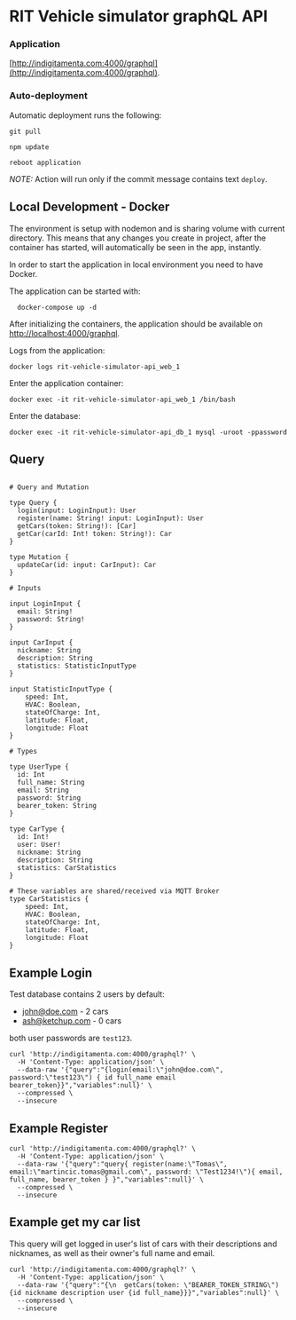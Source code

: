 # RIT Vehicle simulator graphQL API 

### Application 
[http://indigitamenta.com:4000/graphql](http://indigitamenta.com:4000/graphql).

### Auto-deployment

Automatic deployment runs the following:
```
git pull

npm update

reboot application
```

*NOTE:* Action will run only if the commit message contains text `deploy`.

## Local Development - Docker
The environment is setup with nodemon and is sharing volume with current directory. 
This means that any changes you create in project, after the container has started, will 
automatically be seen in the app, instantly.

In order to start the application in local environment you need to have Docker. 

The application can be started with:
```
  docker-compose up -d
```
After initializing the containers, the application should be available on [http://localhost:4000/graphql](http://localhost:4000/graphql).


Logs from the application:
```
docker logs rit-vehicle-simulator-api_web_1
```

Enter the application container:
```
docker exec -it rit-vehicle-simulator-api_web_1 /bin/bash
```

Enter the database: 
```
docker exec -it rit-vehicle-simulator-api_db_1 mysql -uroot -ppassword
```

## Query
```

# Query and Mutation

type Query {
  login(input: LoginInput): User
  register(name: String! input: LoginInput): User
  getCars(token: String!): [Car]
  getCar(carId: Int! token: String!): Car
}

type Mutation {
  updateCar(id: input: CarInput): Car
}

# Inputs

input LoginInput {
  email: String!
  password: String!
}

input CarInput {
  nickname: String
  description: String
  statistics: StatisticInputType
}

input StatisticInputType {
    speed: Int,
    HVAC: Boolean,
    stateOfCharge: Int,
    latitude: Float,
    longitude: Float
}

# Types

type UserType {
  id: Int
  full_name: String
  email: String
  password: String
  bearer_token: String
}

type CarType {
  id: Int!
  user: User!
  nickname: String
  description: String
  statistics: CarStatistics
}

# These variables are shared/received via MQTT Broker
type CarStatistics {
    speed: Int,
    HVAC: Boolean,
    stateOfCharge: Int,
    latitude: Float,
    longitude: Float
}
```

## Example Login

Test database contains 2 users by default:
  - john@doe.com - 2 cars
  - ash@ketchup.com - 0 cars
  
both user passwords are `test123`.

```
curl 'http://indigitamenta.com:4000/graphql?' \
  -H 'Content-Type: application/json' \
  --data-raw '{"query":"{login(email:\"john@doe.com\", password:\"test123\") { id full_name email bearer_token}}","variables":null}' \
  --compressed \
  --insecure
```

## Example Register

```
curl 'http://indigitamenta.com:4000/graphql?' \
  -H 'Content-Type: application/json' \
  --data-raw '{"query":"query{ register(name:\"Tomas\", email:\"martincic.tomas@gmail.com\", password: \"Test1234!\"){ email, full_name, bearer_token } }","variables":null}' \
  --compressed \
  --insecure
```

## Example get my car list

This query will get logged in user's list of cars with their descriptions and nicknames, as well as their owner's full name and email.
```
curl 'http://indigitamenta.com:4000/graphql?' \
  -H 'Content-Type: application/json' \
  --data-raw '{"query":"{\n  getCars(token: \"BEARER_TOKEN_STRING\") {id nickname description user {id full_name}}}","variables":null}' \
  --compressed \
  --insecure
```